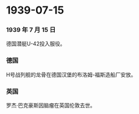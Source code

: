 # 1939-07-15

### 1939 年 7 月 15 日

德国潜艇U-42投入服役。

### 德国

H号战列舰的龙骨在德国汉堡的布洛姆-福斯造船厂安放。

### 英国

罗杰·巴克豪斯因脑瘤在英国伦敦去世。